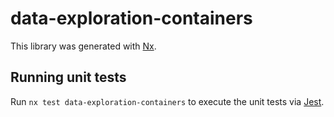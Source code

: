 # data-exploration-containers

This library was generated with [Nx](https://nx.dev).

## Running unit tests

Run `nx test data-exploration-containers` to execute the unit tests via [Jest](https://jestjs.io).
